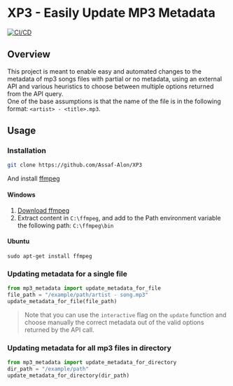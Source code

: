 # XP3 - Easily Update MP3 Metadata

[![CI/CD](https://github.com/Assaf-Alon/XP3/actions/workflows/lint-and-test.yaml/badge.svg)](https://github.com/Assaf-Alon/XP3/actions/workflows/lint-and-test.yaml)

## Overview
This project is meant to enable easy and automated changes to the metadata of mp3 songs files with partial or no metadata, using an external API and various heuristics to choose between multiple options returned from the API query.  
One of the base assumptions is that the name of the file is in the following format: `<artist> - <title>.mp3`.  

## Usage

### Installation
```bash
git clone https://github.com/Assaf-Alon/XP3
```

And install [ffmpeg](https://en.wikipedia.org/wiki/FFmpeg)
#### Windows
1. [Download ffmpeg](https://www.ffmpeg.org/download.html)
2. Extract content in `C:\ffmpeg`, and add to the Path environment variable the following path: `C:\ffmpeg\bin`

#### Ubuntu
```
sudo apt-get install ffmpeg
```

### Updating metadata for a single file
```python
from mp3_metadata import update_metadata_for_file
file_path = "/example/path/artist - song.mp3"
update_metadata_for_file(file_path)
```
> Note that you can use the `interactive` flag on the `update` function and choose manually the correct metadata out of the valid options returned by the API call.

### Updating metadata for all mp3 files in directory
```python
from mp3_metadata import update_metadata_for_directory
dir_path = "/example/path"
update_metadata_for_directory(dir_path)
```
